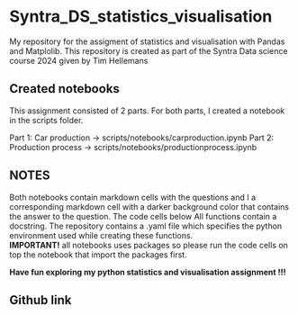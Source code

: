 # Syntra_DS_statistics_visualisation
My repository for the assigment of statistics and visualisation with Pandas and Matplolib.
This repository is created as part of the Syntra Data science course 2024 given by Tim Hellemans

## Created notebooks
This assignment consisted of 2 parts. For both parts, I created a notebook in the scripts folder.

Part 1: Car production -> scripts/notebooks/carproduction.ipynb
Part 2: Production process -> scripts/notebooks/productionprocess.ipynb


## NOTES
Both notebooks contain markdown cells with the questions and I a corresponding markdown cell with a darker background color that contains the answer to the question. 
The code cells below 
All functions contain a docstring.
The repository contains a .yaml file which specifies the python environment used while creating these functions.\
**IMPORTANT!** all notebooks uses packages so please run the code cells on top the notebook that import the packages first.


**Have fun exploring my python statistics and visualisation assignment !!!**

## Github link




